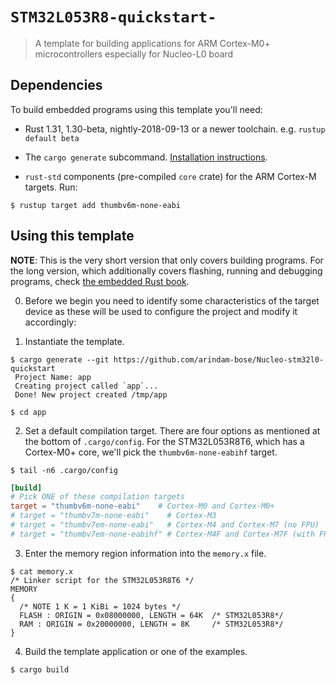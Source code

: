 # `STM32L053R8-quickstart-`

> A template for building applications for ARM Cortex-M0+ microcontrollers especially for Nucleo-L0 board

## Dependencies

To build embedded programs using this template you'll need:

- Rust 1.31, 1.30-beta, nightly-2018-09-13 or a newer toolchain. e.g. `rustup
  default beta`

- The `cargo generate` subcommand. [Installation
  instructions](https://github.com/ashleygwilliams/cargo-generate#installation).

- `rust-std` components (pre-compiled `core` crate) for the ARM Cortex-M
  targets. Run:

``` console
$ rustup target add thumbv6m-none-eabi
```

## Using this template

**NOTE**: This is the very short version that only covers building programs. For
the long version, which additionally covers flashing, running and debugging
programs, check [the embedded Rust book][book].

[book]: https://rust-embedded.github.io/book

0. Before we begin you need to identify some characteristics of the target
  device as these will be used to configure the project and modify it accordingly:


1. Instantiate the template.

``` console
$ cargo generate --git https://github.com/arindam-bose/Nucleo-stm32l0-quickstart
 Project Name: app
 Creating project called `app`...
 Done! New project created /tmp/app

$ cd app
```

2. Set a default compilation target. There are four options as mentioned at the
   bottom of `.cargo/config`. For the STM32L053R8T6, which has a Cortex-M0+
   core, we'll pick the `thumbv6m-none-eabihf` target.

``` console
$ tail -n6 .cargo/config
```

``` toml
[build]
# Pick ONE of these compilation targets
target = "thumbv6m-none-eabi"    # Cortex-M0 and Cortex-M0+
# target = "thumbv7m-none-eabi"    # Cortex-M3
# target = "thumbv7em-none-eabi"   # Cortex-M4 and Cortex-M7 (no FPU)
# target = "thumbv7em-none-eabihf" # Cortex-M4F and Cortex-M7F (with FPU)
```

3. Enter the memory region information into the `memory.x` file.

``` console
$ cat memory.x
/* Linker script for the STM32L053R8T6 */
MEMORY
{
  /* NOTE 1 K = 1 KiBi = 1024 bytes */
  FLASH : ORIGIN = 0x08000000, LENGTH = 64K  /* STM32L053R8*/
  RAM : ORIGIN = 0x20000000, LENGTH = 8K     /* STM32L053R8*/
}
```

4. Build the template application or one of the examples.

``` console
$ cargo build
```
